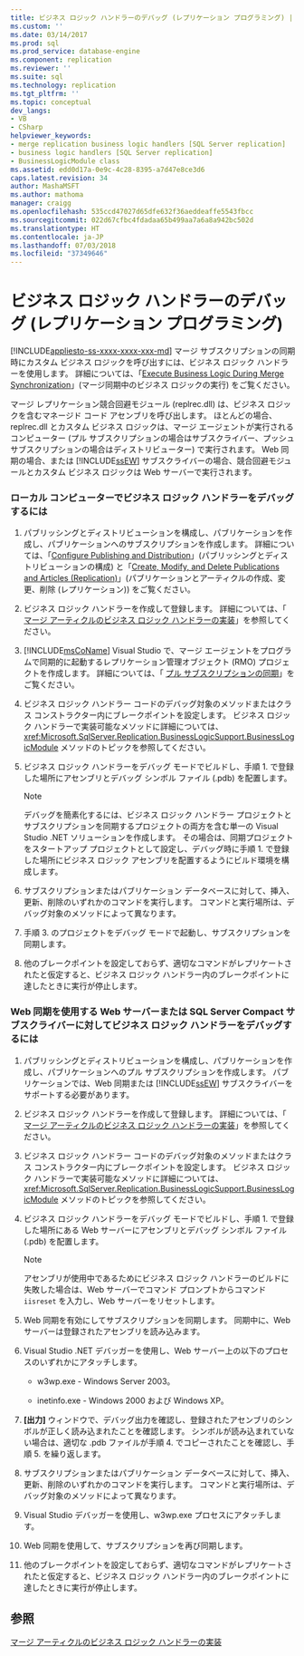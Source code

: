 ```yaml
---
title: ビジネス ロジック ハンドラーのデバッグ (レプリケーション プログラミング) | Microsoft Docs
ms.custom: ''
ms.date: 03/14/2017
ms.prod: sql
ms.prod_service: database-engine
ms.component: replication
ms.reviewer: ''
ms.suite: sql
ms.technology: replication
ms.tgt_pltfrm: ''
ms.topic: conceptual
dev_langs:
- VB
- CSharp
helpviewer_keywords:
- merge replication business logic handlers [SQL Server replication]
- business logic handlers [SQL Server replication]
- BusinessLogicModule class
ms.assetid: edd0d17a-0e9c-4c28-8395-a7d47e8ce3d6
caps.latest.revision: 34
author: MashaMSFT
ms.author: mathoma
manager: craigg
ms.openlocfilehash: 535ccd47027d65dfe632f36aeddeaffe5543fbcc
ms.sourcegitcommit: 022d67cfbc4fdadaa65b499aa7a6a8a942bc502d
ms.translationtype: HT
ms.contentlocale: ja-JP
ms.lasthandoff: 07/03/2018
ms.locfileid: "37349646"
---
```

# <a name="debug-a-business-logic-handler-replication-programming"></a>ビジネス ロジック ハンドラーのデバッグ (レプリケーション プログラミング)
[!INCLUDE[appliesto-ss-xxxx-xxxx-xxx-md](../../includes/appliesto-ss-xxxx-xxxx-xxx-md.md)]
  マージ サブスクリプションの同期時にカスタム ビジネス ロジックを呼び出すには、ビジネス ロジック ハンドラーを使用します。 詳細については、「[Execute Business Logic During Merge Synchronization](../../relational-databases/replication/merge/execute-business-logic-during-merge-synchronization.md)」(マージ同期中のビジネス ロジックの実行) をご覧ください。  
  
 マージ レプリケーション競合回避モジュール (replrec.dll) は、ビジネス ロジックを含むマネージド コード アセンブリを呼び出します。 ほとんどの場合、replrec.dll とカスタム ビジネス ロジックは、マージ エージェントが実行されるコンピューター (プル サブスクリプションの場合はサブスクライバー、プッシュ サブスクリプションの場合はディストリビューター) で実行されます。 Web 同期の場合、または [!INCLUDE[ssEW](../../includes/ssew-md.md)] サブスクライバーの場合、競合回避モジュールとカスタム ビジネス ロジックは Web サーバーで実行されます。  
  
### <a name="to-debug-a-business-logic-handler-on-a-local-computer"></a>ローカル コンピューターでビジネス ロジック ハンドラーをデバッグするには  
  
1.  パブリッシングとディストリビューションを構成し、パブリケーションを作成し、パブリケーションへのサブスクリプションを作成します。 詳細については、「[Configure Publishing and Distribution](../../relational-databases/replication/configure-publishing-and-distribution.md)」(パブリッシングとディストリビューションの構成) と「[Create, Modify, and Delete Publications and Articles &#40;Replication&#41;](../../relational-databases/replication/publish/create-modify-and-delete-publications-and-articles-replication.md)」(パブリケーションとアーティクルの作成、変更、削除 (レプリケーション)) をご覧ください。  
  
2.  ビジネス ロジック ハンドラーを作成して登録します。 詳細については、「 [マージ アーティクルのビジネス ロジック ハンドラーの実装](../../relational-databases/replication/implement-a-business-logic-handler-for-a-merge-article.md)」を参照してください。  
  
3.  [!INCLUDE[msCoName](../../includes/msconame-md.md)] Visual Studio で、マージ エージェントをプログラムで同期的に起動するレプリケーション管理オブジェクト (RMO) プロジェクトを作成します。 詳細については、「 [プル サブスクリプションの同期](../../relational-databases/replication/synchronize-a-pull-subscription.md)」をご覧ください。  
  
4.  ビジネス ロジック ハンドラー コードのデバッグ対象のメソッドまたはクラス コンストラクター内にブレークポイントを設定します。 ビジネス ロジック ハンドラーで実装可能なメソッドに詳細については、 <xref:Microsoft.SqlServer.Replication.BusinessLogicSupport.BusinessLogicModule> メソッドのトピックを参照してください。  
  
5.  ビジネス ロジック ハンドラーをデバッグ モードでビルドし、手順 1. で登録した場所にアセンブリとデバッグ シンボル ファイル (.pdb) を配置します。  
  
    > [!NOTE]  
    >  デバッグを簡素化するには、ビジネス ロジック ハンドラー プロジェクトとサブスクリプションを同期するプロジェクトの両方を含む単一の Visual Studio .NET ソリューションを作成します。 その場合は、同期プロジェクトをスタートアップ プロジェクトとして設定し、デバッグ時に手順 1. で登録した場所にビジネス ロジック アセンブリを配置するようにビルド環境を構成します。  
  
6.  サブスクリプションまたはパブリケーション データベースに対して、挿入、更新、削除のいずれかのコマンドを実行します。 コマンドと実行場所は、デバッグ対象のメソッドによって異なります。  
  
7.  手順 3. のプロジェクトをデバッグ モードで起動し、サブスクリプションを同期します。  
  
8.  他のブレークポイントを設定しておらず、適切なコマンドがレプリケートされたと仮定すると、ビジネス ロジック ハンドラー内のブレークポイントに達したときに実行が停止します。  
  
### <a name="to-debug-a-business-logic-handler-on-a-web-server-using-web-synchronization-or-for-a-sql-server-compact-subscriber"></a>Web 同期を使用する Web サーバーまたは SQL Server Compact サブスクライバーに対してビジネス ロジック ハンドラーをデバッグするには  
  
1.  パブリッシングとディストリビューションを構成し、パブリケーションを作成し、パブリケーションへのプル サブスクリプションを作成します。 パブリケーションでは、Web 同期または [!INCLUDE[ssEW](../../includes/ssew-md.md)] サブスクライバーをサポートする必要があります。  
  
2.  ビジネス ロジック ハンドラーを作成して登録します。 詳細については、「 [マージ アーティクルのビジネス ロジック ハンドラーの実装](../../relational-databases/replication/implement-a-business-logic-handler-for-a-merge-article.md)」を参照してください。  
  
3.  ビジネス ロジック ハンドラー コードのデバッグ対象のメソッドまたはクラス コンストラクター内にブレークポイントを設定します。 ビジネス ロジック ハンドラーで実装可能なメソッドに詳細については、 <xref:Microsoft.SqlServer.Replication.BusinessLogicSupport.BusinessLogicModule> メソッドのトピックを参照してください。  
  
4.  ビジネス ロジック ハンドラーをデバッグ モードでビルドし、手順 1. で登録した場所にある Web サーバーにアセンブリとデバッグ シンボル ファイル (.pdb) を配置します。  
  
    > [!NOTE]  
    >  アセンブリが使用中であるためにビジネス ロジック ハンドラーのビルドに失敗した場合は、Web サーバーでコマンド プロンプトからコマンド `iisreset` を入力し、Web サーバーをリセットします。  
  
5.  Web 同期を有効にしてサブスクリプションを同期します。 同期中に、Web サーバーは登録されたアセンブリを読み込みます。  
  
6.  Visual Studio .NET デバッガーを使用し、Web サーバー上の以下のプロセスのいずれかにアタッチします。  
  
    -   w3wp.exe - Windows Server 2003。  
  
    -   inetinfo.exe - Windows 2000 および Windows XP。  
  
7.  **[出力]** ウィンドウで、デバッグ出力を確認し、登録されたアセンブリのシンボルが正しく読み込まれたことを確認します。 シンボルが読み込まれていない場合は、適切な .pdb ファイルが手順 4. でコピーされたことを確認し、手順 5. を繰り返します。  
  
8.  サブスクリプションまたはパブリケーション データベースに対して、挿入、更新、削除のいずれかのコマンドを実行します。 コマンドと実行場所は、デバッグ対象のメソッドによって異なります。  
  
9. Visual Studio デバッガーを使用し、w3wp.exe プロセスにアタッチします。  
  
10. Web 同期を使用して、サブスクリプションを再び同期します。  
  
11. 他のブレークポイントを設定しておらず、適切なコマンドがレプリケートされたと仮定すると、ビジネス ロジック ハンドラー内のブレークポイントに達したときに実行が停止します。  
  
## <a name="see-also"></a>参照  
 [マージ アーティクルのビジネス ロジック ハンドラーの実装](../../relational-databases/replication/implement-a-business-logic-handler-for-a-merge-article.md)  
  
  
